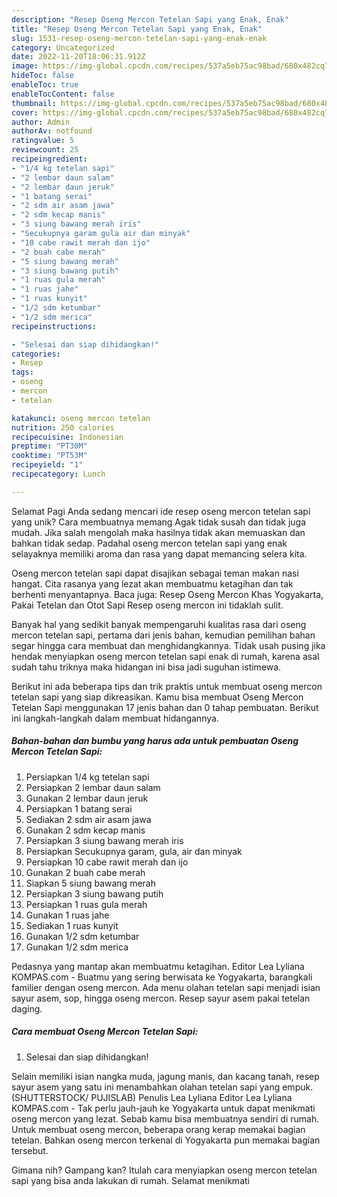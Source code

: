 ```yaml
---
description: "Resep Oseng Mercon Tetelan Sapi yang Enak, Enak"
title: "Resep Oseng Mercon Tetelan Sapi yang Enak, Enak"
slug: 1531-resep-oseng-mercon-tetelan-sapi-yang-enak-enak
category: Uncategorized
date: 2022-11-20T18:06:31.912Z
image: https://img-global.cpcdn.com/recipes/537a5eb75ac98bad/680x482cq70/oseng-mercon-tetelan-sapi-foto-resep-utama.jpg
hideToc: false
enableToc: true
enableTocContent: false
thumbnail: https://img-global.cpcdn.com/recipes/537a5eb75ac98bad/680x482cq70/oseng-mercon-tetelan-sapi-foto-resep-utama.jpg
cover: https://img-global.cpcdn.com/recipes/537a5eb75ac98bad/680x482cq70/oseng-mercon-tetelan-sapi-foto-resep-utama.jpg
author: Admin
authorAv: notfound
ratingvalue: 5
reviewcount: 25
recipeingredient:
- "1/4 kg tetelan sapi"
- "2 lembar daun salam"
- "2 lembar daun jeruk"
- "1 batang serai"
- "2 sdm air asam jawa"
- "2 sdm kecap manis"
- "3 siung bawang merah iris"
- "Secukupnya garam gula air dan minyak"
- "10 cabe rawit merah dan ijo"
- "2 buah cabe merah"
- "5 siung bawang merah"
- "3 siung bawang putih"
- "1 ruas gula merah"
- "1 ruas jahe"
- "1 ruas kunyit"
- "1/2 sdm ketumbar"
- "1/2 sdm merica"
recipeinstructions:

- "Selesai dan siap dihidangkan!"
categories:
- Resep
tags:
- oseng
- mercon
- tetelan

katakunci: oseng mercon tetelan 
nutrition: 250 calories
recipecuisine: Indonesian
preptime: "PT30M"
cooktime: "PT53M"
recipeyield: "1"
recipecategory: Lunch

---
```



Selamat Pagi Anda sedang mencari ide resep oseng mercon tetelan sapi yang unik? Cara membuatnya memang Agak tidak susah dan tidak juga mudah. Jika salah mengolah maka hasilnya tidak akan memuaskan dan bahkan tidak sedap. Padahal oseng mercon tetelan sapi yang enak selayaknya memiliki aroma dan rasa yang dapat memancing selera kita.


Oseng mercon tetelan sapi dapat disajikan sebagai teman makan nasi hangat. Cita rasanya yang lezat akan membuatmu ketagihan dan tak berhenti menyantapnya. Baca juga: Resep Oseng Mercon Khas Yogyakarta, Pakai Tetelan dan Otot Sapi Resep oseng mercon ini tidaklah sulit.

Banyak hal yang sedikit banyak mempengaruhi kualitas rasa dari oseng mercon tetelan sapi, pertama dari jenis bahan, kemudian pemilihan bahan segar hingga cara membuat dan menghidangkannya. Tidak usah pusing jika hendak menyiapkan oseng mercon tetelan sapi enak di rumah, karena asal sudah tahu triknya maka hidangan ini bisa jadi suguhan istimewa.


Berikut ini ada beberapa tips dan trik praktis untuk membuat oseng mercon tetelan sapi yang siap dikreasikan. Kamu bisa membuat Oseng Mercon Tetelan Sapi menggunakan 17 jenis bahan dan 0 tahap pembuatan. Berikut ini langkah-langkah dalam membuat hidangannya.

<!--inarticleads1-->

##### Bahan-bahan dan bumbu yang harus ada untuk pembuatan Oseng Mercon Tetelan Sapi:

1. Persiapkan 1/4 kg tetelan sapi
1. Persiapkan 2 lembar daun salam
1. Gunakan 2 lembar daun jeruk
1. Persiapkan 1 batang serai
1. Sediakan 2 sdm air asam jawa
1. Gunakan 2 sdm kecap manis
1. Persiapkan 3 siung bawang merah iris
1. Persiapkan Secukupnya garam, gula, air dan minyak
1. Persiapkan 10 cabe rawit merah dan ijo
1. Gunakan 2 buah cabe merah
1. Siapkan 5 siung bawang merah
1. Persiapkan 3 siung bawang putih
1. Persiapkan 1 ruas gula merah
1. Gunakan 1 ruas jahe
1. Sediakan 1 ruas kunyit
1. Gunakan 1/2 sdm ketumbar
1. Gunakan 1/2 sdm merica


Pedasnya yang mantap akan membuatmu ketagihan. Editor Lea Lyliana KOMPAS.com - Buatmu yang sering berwisata ke Yogyakarta, barangkali familier dengan oseng mercon. Ada menu olahan tetelan sapi menjadi isian sayur asem, sop, hingga oseng mercon. Resep sayur asem pakai tetelan daging. 

<!--inarticleads2-->

##### Cara membuat Oseng Mercon Tetelan Sapi:


1. Selesai dan siap dihidangkan!

Selain memiliki isian nangka muda, jagung manis, dan kacang tanah, resep sayur asem yang satu ini menambahkan olahan tetelan sapi yang empuk. (SHUTTERSTOCK/ PUJISLAB) Penulis Lea Lyliana Editor Lea Lyliana KOMPAS.com - Tak perlu jauh-jauh ke Yogyakarta untuk dapat menikmati oseng mercon yang lezat. Sebab kamu bisa membuatnya sendiri di rumah. Untuk membuat oseng mercon, beberapa orang kerap memakai bagian tetelan. Bahkan oseng mercon terkenal di Yogyakarta pun memakai bagian tersebut. 

Gimana nih? Gampang kan? Itulah cara menyiapkan oseng mercon tetelan sapi yang bisa anda lakukan di rumah. Selamat menikmati
